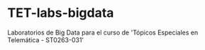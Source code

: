 # TET-labs-bigdata
Laboratorios de Big Data para el curso de 'Tópicos Especiales en Telemática - ST0263-031'
